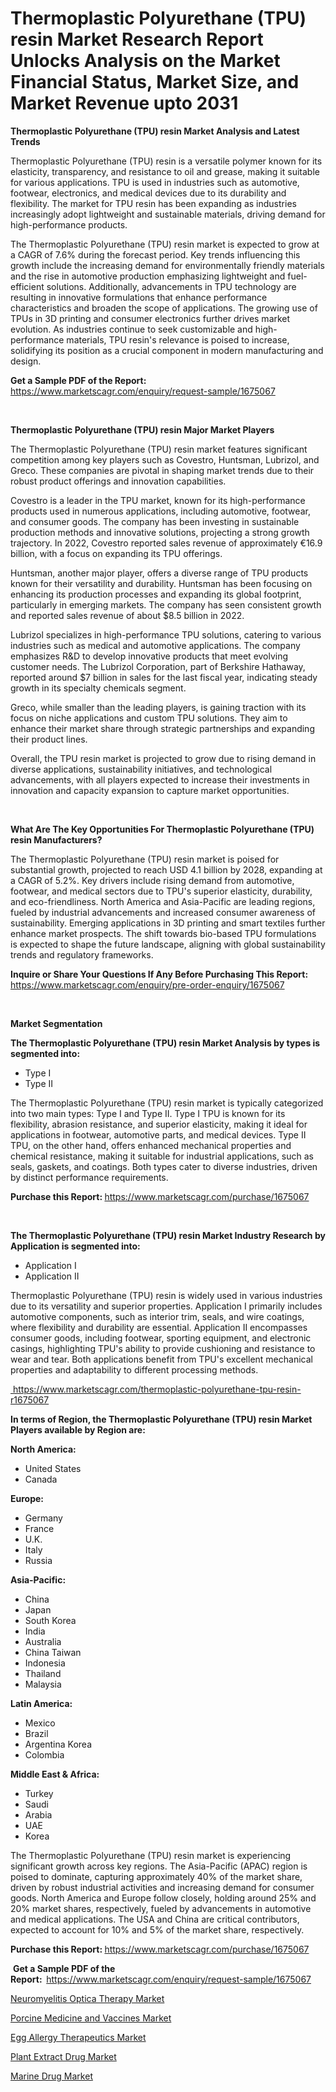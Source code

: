 <p><h1>Thermoplastic Polyurethane (TPU) resin Market Research Report Unlocks Analysis on the Market Financial Status, Market Size, and Market Revenue upto 2031</h1></p><p><strong>Thermoplastic Polyurethane (TPU) resin Market Analysis and Latest Trends</strong></p>
<p><p>Thermoplastic Polyurethane (TPU) resin is a versatile polymer known for its elasticity, transparency, and resistance to oil and grease, making it suitable for various applications. TPU is used in industries such as automotive, footwear, electronics, and medical devices due to its durability and flexibility. The market for TPU resin has been expanding as industries increasingly adopt lightweight and sustainable materials, driving demand for high-performance products.</p><p>The Thermoplastic Polyurethane (TPU) resin market is expected to grow at a CAGR of 7.6% during the forecast period. Key trends influencing this growth include the increasing demand for environmentally friendly materials and the rise in automotive production emphasizing lightweight and fuel-efficient solutions. Additionally, advancements in TPU technology are resulting in innovative formulations that enhance performance characteristics and broaden the scope of applications. The growing use of TPUs in 3D printing and consumer electronics further drives market evolution. As industries continue to seek customizable and high-performance materials, TPU resin's relevance is poised to increase, solidifying its position as a crucial component in modern manufacturing and design.</p></p>
<p><strong>Get a Sample PDF of the Report:&nbsp;</strong> <a href="https://www.marketscagr.com/enquiry/request-sample/1675067?utm_campaign=1267&utm_medium=2&utm_source=Github&utm_content=ia&utm_term=10102024&utm_id=thermoplastic-polyurethane-tpu-resin">https://www.marketscagr.com/enquiry/request-sample/1675067</a></p>
<p>&nbsp;</p>
<p><strong>Thermoplastic Polyurethane (TPU) resin Major Market Players</strong></p>
<p><p>The Thermoplastic Polyurethane (TPU) resin market features significant competition among key players such as Covestro, Huntsman, Lubrizol, and Greco. These companies are pivotal in shaping market trends due to their robust product offerings and innovation capabilities.</p><p>Covestro is a leader in the TPU market, known for its high-performance products used in numerous applications, including automotive, footwear, and consumer goods. The company has been investing in sustainable production methods and innovative solutions, projecting a strong growth trajectory. In 2022, Covestro reported sales revenue of approximately €16.9 billion, with a focus on expanding its TPU offerings.</p><p>Huntsman, another major player, offers a diverse range of TPU products known for their versatility and durability. Huntsman has been focusing on enhancing its production processes and expanding its global footprint, particularly in emerging markets. The company has seen consistent growth and reported sales revenue of about $8.5 billion in 2022.</p><p>Lubrizol specializes in high-performance TPU solutions, catering to various industries such as medical and automotive applications. The company emphasizes R&D to develop innovative products that meet evolving customer needs. The Lubrizol Corporation, part of Berkshire Hathaway, reported around $7 billion in sales for the last fiscal year, indicating steady growth in its specialty chemicals segment.</p><p>Greco, while smaller than the leading players, is gaining traction with its focus on niche applications and custom TPU solutions. They aim to enhance their market share through strategic partnerships and expanding their product lines.</p><p>Overall, the TPU resin market is projected to grow due to rising demand in diverse applications, sustainability initiatives, and technological advancements, with all players expected to increase their investments in innovation and capacity expansion to capture market opportunities.</p></p>
<p>&nbsp;</p>
<p><strong>What Are The Key Opportunities For Thermoplastic Polyurethane (TPU) resin Manufacturers?</strong></p>
<p><p>The Thermoplastic Polyurethane (TPU) resin market is poised for substantial growth, projected to reach USD 4.1 billion by 2028, expanding at a CAGR of 5.2%. Key drivers include rising demand from automotive, footwear, and medical sectors due to TPU's superior elasticity, durability, and eco-friendliness. North America and Asia-Pacific are leading regions, fueled by industrial advancements and increased consumer awareness of sustainability. Emerging applications in 3D printing and smart textiles further enhance market prospects. The shift towards bio-based TPU formulations is expected to shape the future landscape, aligning with global sustainability trends and regulatory frameworks.</p></p>
<p><strong>Inquire or Share Your Questions If Any Before Purchasing This Report:</strong> <a href="https://www.marketscagr.com/enquiry/pre-order-enquiry/1675067?utm_campaign=1267&utm_medium=2&utm_source=Github&utm_content=ia&utm_term=10102024&utm_id=thermoplastic-polyurethane-tpu-resin">https://www.marketscagr.com/enquiry/pre-order-enquiry/1675067</a></p>
<p>&nbsp;</p>
<p><strong>Market Segmentation</strong></p>
<p><strong>The Thermoplastic Polyurethane (TPU) resin Market Analysis by types is segmented into:</strong></p>
<p><ul><li>Type I</li><li>Type II</li></ul></p>
<p><p>The Thermoplastic Polyurethane (TPU) resin market is typically categorized into two main types: Type I and Type II. Type I TPU is known for its flexibility, abrasion resistance, and superior elasticity, making it ideal for applications in footwear, automotive parts, and medical devices. Type II TPU, on the other hand, offers enhanced mechanical properties and chemical resistance, making it suitable for industrial applications, such as seals, gaskets, and coatings. Both types cater to diverse industries, driven by distinct performance requirements.</p></p>
<p><strong>Purchase this Report:&nbsp;</strong><a href="https://www.marketscagr.com/purchase/1675067?utm_campaign=1267&utm_medium=2&utm_source=Github&utm_content=ia&utm_term=10102024&utm_id=thermoplastic-polyurethane-tpu-resin">https://www.marketscagr.com/purchase/1675067</a></p>
<p>&nbsp;</p>
<p><strong>The Thermoplastic Polyurethane (TPU) resin Market Industry Research by Application is segmented into:</strong></p>
<p><ul><li>Application I</li><li>Application II</li></ul></p>
<p><p>Thermoplastic Polyurethane (TPU) resin is widely used in various industries due to its versatility and superior properties. Application I primarily includes automotive components, such as interior trim, seals, and wire coatings, where flexibility and durability are essential. Application II encompasses consumer goods, including footwear, sporting equipment, and electronic casings, highlighting TPU's ability to provide cushioning and resistance to wear and tear. Both applications benefit from TPU's excellent mechanical properties and adaptability to different processing methods.</p></p>
<p><a href="https://www.marketscagr.com/thermoplastic-polyurethane-tpu-resin-r1675067?utm_campaign=1267&utm_medium=2&utm_source=Github&utm_content=ia&utm_term=10102024&utm_id=thermoplastic-polyurethane-tpu-resin">&nbsp;https://www.marketscagr.com/thermoplastic-polyurethane-tpu-resin-r1675067</a></p>
<p><strong>In terms of Region, the Thermoplastic Polyurethane (TPU) resin Market Players available by Region are:</strong></p>
<p>
    <p> <strong> North America: </strong>
        <ul>
            <li>United States</li>
            <li>Canada</li>
        </ul>
        </p> 
    <p> <strong> Europe: </strong>
        <ul>
            <li>Germany</li>
            <li>France</li>
            <li>U.K.</li>
            <li>Italy</li>
            <li>Russia</li>
        </ul>
        </p> 
    <p> <strong> Asia-Pacific: </strong>
        <ul>
            <li>China</li>
            <li>Japan</li>
            <li>South Korea</li>
            <li>India</li>
            <li>Australia</li>
            <li>China Taiwan</li>
            <li>Indonesia</li>
            <li>Thailand</li>
            <li>Malaysia</li>
        </ul>
        </p> 
    <p> <strong> Latin America: </strong>
        <ul>
            <li>Mexico</li>
            <li>Brazil</li>
            <li>Argentina Korea</li>
            <li>Colombia</li>
        </ul>
        </p> 
    <p> <strong> Middle East & Africa: </strong>
        <ul>
            <li>Turkey</li>
            <li>Saudi</li>
            <li>Arabia</li>
            <li>UAE</li>
            <li>Korea</li>
        </ul>
    </p>
    </p>
<p><p>The Thermoplastic Polyurethane (TPU) resin market is experiencing significant growth across key regions. The Asia-Pacific (APAC) region is poised to dominate, capturing approximately 40% of the market share, driven by robust industrial activities and increasing demand for consumer goods. North America and Europe follow closely, holding around 25% and 20% market shares, respectively, fueled by advancements in automotive and medical applications. The USA and China are critical contributors, expected to account for 10% and 5% of the market share, respectively.</p></p>
<p><strong>Purchase this Report: </strong><a href="https://www.marketscagr.com/purchase/1675067?utm_campaign=1267&utm_medium=2&utm_source=Github&utm_content=ia&utm_term=10102024&utm_id=thermoplastic-polyurethane-tpu-resin">https://www.marketscagr.com/purchase/1675067</a></p>
<p>&nbsp;<strong>Get a Sample PDF of the Report:&nbsp;&nbsp;</strong><a href="https://www.marketscagr.com/enquiry/request-sample/1675067?utm_campaign=1267&utm_medium=2&utm_source=Github&utm_content=ia&utm_term=10102024&utm_id=thermoplastic-polyurethane-tpu-resin">https://www.marketscagr.com/enquiry/request-sample/1675067</a></p>
<p><strong></strong></p>
<p><p><a href="https://www.linkedin.com/pulse/neuromyelitis-optica-therapy-market-size-segmentation-trends-whr8e?utm_campaign=1267&utm_medium=2&utm_source=Github&utm_content=ia&utm_term=10102024&utm_id=thermoplastic-polyurethane-tpu-resin">Neuromyelitis Optica Therapy Market</a></p><p><a href="https://www.linkedin.com/pulse/market-forecast-global-porcine-medicine-vaccines-trends-djfff?utm_campaign=1267&utm_medium=2&utm_source=Github&utm_content=ia&utm_term=10102024&utm_id=thermoplastic-polyurethane-tpu-resin">Porcine Medicine and Vaccines Market</a></p><p><a href="https://www.linkedin.com/pulse/global-egg-allergy-therapeutics-market-projected-grow-5g8oc?utm_campaign=1267&utm_medium=2&utm_source=Github&utm_content=ia&utm_term=10102024&utm_id=thermoplastic-polyurethane-tpu-resin">Egg Allergy Therapeutics Market</a></p><p><a href="https://www.linkedin.com/pulse/global-plant-extract-drug-market-opportunities-challenges2024-iqvne?utm_campaign=1267&utm_medium=2&utm_source=Github&utm_content=ia&utm_term=10102024&utm_id=thermoplastic-polyurethane-tpu-resin">Plant Extract Drug Market</a></p><p><a href="https://www.linkedin.com/pulse/marine-drug-spectrum-usage-patterns-sector-evolution-2024-2031-ene0e?utm_campaign=1267&utm_medium=2&utm_source=Github&utm_content=ia&utm_term=10102024&utm_id=thermoplastic-polyurethane-tpu-resin">Marine Drug Market</a></p></p>